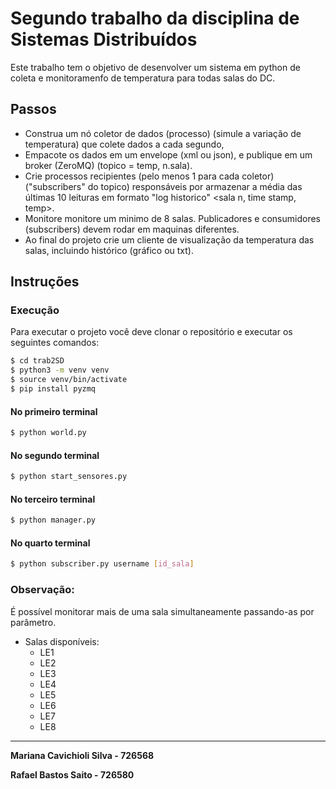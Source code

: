 # Segundo trabalho da disciplina de Sistemas Distribuídos

Este trabalho tem o objetivo de desenvolver um sistema em python de coleta e monitoramenfo de temperatura para todas salas do DC.

## Passos
- Construa um nó coletor de dados (processo) (simule a variação de temperatura) que colete dados a cada segundo,
- Empacote os dados em um envelope (xml ou json), e publique em um broker (ZeroMQ) (topico = temp, n.sala).
- Crie processos recipientes (pelo menos 1 para cada coletor) ("subscribers" do topico) responsáveis por armazenar a média  das últimas 10 leituras em formato "log historico" <sala n, time stamp, temp>.
- Monitore monitore um minimo de 8 salas. Publicadores e consumidores (subscribers)  devem rodar em maquinas diferentes.
- Ao final do projeto crie um cliente de visualização da temperatura das salas, incluindo histórico  (gráfico ou txt).

## Instruções

### Execução
Para executar o projeto você deve clonar o repositório e executar os seguintes comandos:
```sh
$ cd trab2SD
$ python3 -m venv venv
$ source venv/bin/activate
$ pip install pyzmq
```
#### No primeiro terminal
```sh
$ python world.py
```
#### No segundo terminal
```sh
$ python start_sensores.py
```

#### No terceiro terminal
```sh
$ python manager.py
```

#### No quarto terminal
```sh
$ python subscriber.py username [id_sala]
```

### Observação: 
É possível monitorar mais de uma sala simultaneamente passando-as por parâmetro.

- Salas disponíveis:
  - LE1
  - LE2
  - LE3
  - LE4
  - LE5
  - LE6
  - LE7
  - LE8

----------------------------------------------------------------------
**Mariana Cavichioli Silva - 726568**

**Rafael Bastos Saito - 726580**
